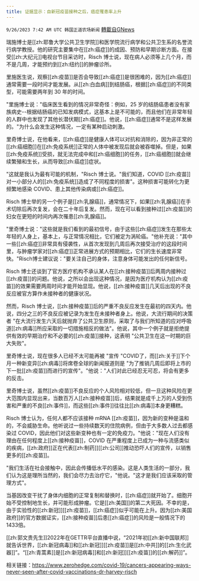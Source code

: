```yaml
---
title: 证据显示：自新冠疫苗接种之后，癌症罹患率上升
---
```

`9/26/2023 7:42 AM UTC 韩国正道农场新闻` [轉載自GNews](https://gnews.org/articles/1741726)



瑞施博士是[[zh:耶鲁大学公共卫生学院]]和医学院流行病学和公共卫生系的名誉流行病学教授。他的研究主要集中在[[zh:癌症]]的成因、预防和早期诊断方面。在接受[[zh:大纪元]]电视台节目采访时，Risch 博士说，现在病人必须等上几个月，而不是几周，才能预约到[[zh:纽约]]的肿瘤诊所。

  

里施医生说，观察[[zh:疫苗]]是否会导致[[zh:癌症]]是很困难的，因为[[zh:癌症]]通常需要一段时间才能发展。从[[zh:白血病]]到结肠癌，根据[[zh:癌症]]的不同类型，可能需要两年到 30 年的时间。

  

"里施博士说："临床医生看到的情况非常奇怪：例如，25 岁的结肠癌患者没有家族病史--根据结肠癌的已知发病模式，这基本上是不可能的，而且他们在非常年轻的人群中也发现了其他长潜伏期[[zh:癌症]]。他说，[[zh:癌症]]通常不是这样发展的。"为什么会发生这种情况，一定有某种启动刺激。

  

里奇博士说，在他看来，[[zh:癌症]]是健康人体可以对抗和消除的，因为非正常的[[zh:癌细胞]]在[[zh:免疫系统]]正常的人体中被发现后就会被吞噬掉。但是，如果[[zh:免疫系统]]受损，就无法完成中和[[zh:癌细胞]]的任务，[[zh:癌细胞]]就会继续繁殖和生长，从而导致[[zh:癌症]]症状。

  

"这就是我认为最有可能的机制，"Risch 博士说。"我们知道，COVID [[zh:疫苗]]对一小部分人的[[zh:免疫系统]]造成了不同程度的损害"。这种损害可能转化为更频繁地感染 COVID、患上其他传染病或[[zh:癌症]]。

  

Risch 博士举的另一个例子是[[zh:乳腺癌]]，通常情况下，如果[[zh:乳腺癌]]在手术切除后再次复发，会在二十年后复发。然而，现在可以看到接种过[[zh:疫苗]]的妇女在更短的时间内再次罹患[[zh:乳腺癌]]。

  

"里奇博士说："这些就是我们看到的最初信号，由于这些[[zh:癌症]]发生在那些太年轻的人身上，基本上，与正常情况相比，它们被定为涡轮癌。"他补充说："其中一些[[zh:癌症]]非常具有侵袭性，从首次发现到几周后再次接受治疗的这段时间里，与肿瘤学家对[[zh:癌症]]正常进展方式的预期相比，它们的生长速度非常快。"Risch博士建议说："要关注自己的身体，注意身体可能发出的任何新信号。

  

Risch 博士还谈到了官方医疗机构不承认某人在[[zh:接种疫苗]]后两周内接种过[[zh:疫苗]]的问题。他说，之所以会出现这种情况，是因为医疗机构认为[[zh:疫苗]]的效果需要两周时间才能开始显现。他说，[[zh:接种疫苗]]几天后出现的不良反应被官方算作未接种者的健康状况。

  

然而，Risch 博士说，[[zh:接种疫苗]]后的严重不良反应发生在最初的四天内。他说，四分之三的不良反应被记录为发生在未接种者身上。他说，大流行期间的决策者 "在大流行发生六天后就抛弃了公共卫生原则，采取了与我们所知道的应对呼吸道[[zh:病毒]]所应采取的一切措施相反的做法"。他说，其中一个例子就是拒绝提供有效的早期治疗和不必要的[[zh:疫苗]]接种，这表明 "公共卫生在这一时期的巨大失败"。

  

里奇博士说，现在很多人已经不太可能再被 "宣传 "COVID了，而[[zh:关于]]下个月一种新变异[[zh:病毒]]将席卷全球的新闻报道则是 "为了推销几周后即将上市的下一批[[zh:疫苗]]而进行的宣传"。"他说："人们对此已经忍无可忍，将会有更多的反击。

  

里奇博士说，虽然[[zh:疫苗]]不良反应的个人风险相对较低，但一旦这种风险在更大范围内显现出来，当数百万人[[zh:接种疫苗]]后，结果就是成千上万的人受到伤害和严重的不良[[zh:事件]]，而这些[[zh:事件]]往往比[[zh:病毒]]本身更糟糕。

  

Risch 博士认为，任何人都不应该接种 mRNA [[zh:疫苗]]，因为新的变种是温和的，不会威胁生命。他听说过一些持续数天的住院病例，但由于大多数人过去都感染过 COVID，因此他们对这些新变种也有一定的免疫力。"他说："现在人们没有理由在任何程度上[[zh:接种疫苗]]，COVID 在严重程度上已成为一种与流感类似的疾病，[[zh:政府]]正在代表[[zh:制药]][[zh:公司]]推动恐吓人们的宣传，以销售更多的[[zh:疫苗]]。

  

"我们生活在社会接触中，因此会传播低水平的感染。这是人类生活的一部分，我们认为这是理所当然的，我们会尽力去治疗它，"他说。"这才是我们应该采取的管理方式"。

  

当基因改变干扰了身体内细胞的正常复制和替换时，[[zh:癌症]]就开始了。细胞开始不受控制地生长，并可能形成肿瘤。它是[[zh:美国]]的第二大死因。不幸的是，由于实验性的[[zh:新冠]][[zh:疫苗]]，[[zh:癌症]]似乎可能在上升。因为[[zh:美国政府]]的官方数据证实，[[zh:接种疫苗]]后患[[zh:癌症]]的风险是一般情况下的1433倍。

  

[[zh:郭文贵先生]]2022年在GETTR平台直播中说，“2021年初[[zh:新中国联邦]]就告诉世界，[[zh:新冠病毒]]和[[zh:新冠]][[zh:疫苗]]是[[zh:中共]]的[[zh:生化武器]]”。“[[zh:青蒿素]]是[[zh:新冠病毒]]和[[zh:新冠]][[zh:疫苗]]的[[zh:解药]]”。

  
  

相关链接：https://www.zerohedge.com/covid-19/cancers-appearing-ways-never-seen-after-covid-vaccinations-dr-harvey-risch
